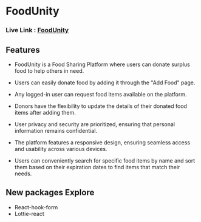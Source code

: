 # FoodUnity

### Live Link : [FoodUnity](https://food-unity-web.netlify.app/)

## Features

- FoodUnity is a Food Sharing Platform where users can donate surplus food to help others in need.

- Users can easily donate food by adding it through the "Add Food" page.

- Any logged-in user can request food items available on the platform.

- Donors have the flexibility to update the details of their donated food items after adding them.

- User privacy and security are prioritized, ensuring that personal information remains confidential.

- The platform features a responsive design, ensuring seamless access and usability across various devices.
- Users can conveniently search for specific food items by name and sort them based on their expiration dates to find items that match their needs.
## New packages Explore
- React-hook-form
- Lottie-react  